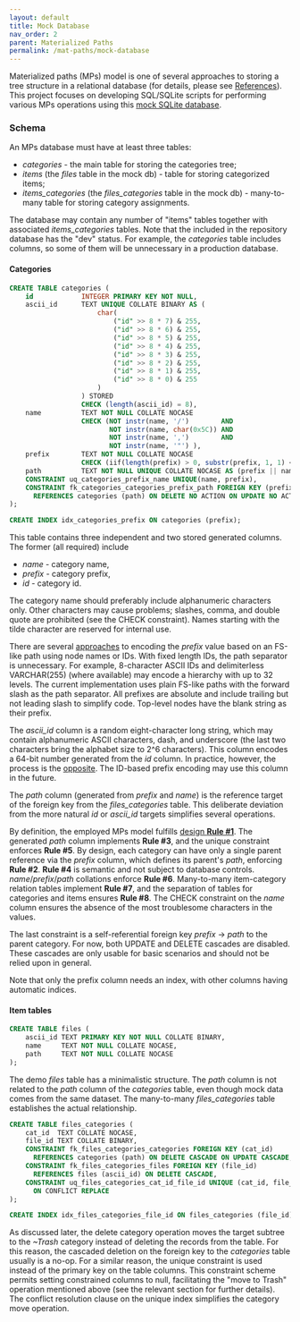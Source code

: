 ```yaml
---
layout: default
title: Mock Database
nav_order: 2
parent: Materialized Paths
permalink: /mat-paths/mock-database
---
```


Materialized paths (MPs) model is one of several approaches to storing a tree structure in a relational database (for details, please see [References][TreesAndRDBMS]). This project focuses on developing SQL/SQLite scripts for performing various MPs operations using this [mock SQLite database][].

### Schema

An MPs database must have at least three tables:

  - *categories* - the main table for storing the categories tree;
  - *items* (the *files* table in the mock db) - table for storing categorized items;
  - *items_categories* (the *files_categories* table in the mock db) - many-to-many table for storing category assignments.

The database may contain any number of "items" tables together with associated *items_categories* tables. Note that the included in the repository database has the "dev" status. For example, the *categories* table includes columns, so some of them will be unnecessary in a production database.

#### Categories

~~~sql
CREATE TABLE categories (
    id            INTEGER PRIMARY KEY NOT NULL,
    ascii_id      TEXT UNIQUE COLLATE BINARY AS (
                      char(
                          ("id" >> 8 * 7) & 255,
                          ("id" >> 8 * 6) & 255,
                          ("id" >> 8 * 5) & 255,
                          ("id" >> 8 * 4) & 255,
                          ("id" >> 8 * 3) & 255,
                          ("id" >> 8 * 2) & 255,
                          ("id" >> 8 * 1) & 255,
                          ("id" >> 8 * 0) & 255
                      )
                  ) STORED
                  CHECK (length(ascii_id) = 8),
    name          TEXT NOT NULL COLLATE NOCASE
                  CHECK (NOT instr(name, '/')        AND 
                         NOT instr(name, char(0x5C)) AND 
                         NOT instr(name, ',')        AND 
                         NOT instr(name, '"') ),
    prefix        TEXT NOT NULL COLLATE NOCASE
                  CHECK (iif(length(prefix) > 0, substr(prefix, 1, 1) <> '/' AND substr(prefix, - 1, 1) = '/', 1)),
    path          TEXT NOT NULL UNIQUE COLLATE NOCASE AS (prefix || name || '/') STORED,
    CONSTRAINT uq_categories_prefix_name UNIQUE(name, prefix),
    CONSTRAINT fk_categories_categories_prefix_path FOREIGN KEY (prefix)
      REFERENCES categories (path) ON DELETE NO ACTION ON UPDATE NO ACTION
);

CREATE INDEX idx_categories_prefix ON categories (prefix);
~~~

This table contains three independent and two stored generated columns. The former (all required) include

  - *name* - category name,
  - *prefix* - category prefix,
  - *id* - category id.

The category name should preferably include alphanumeric characters only. Other characters may cause problems; slashes, comma, and double quote are prohibited (see the CHECK constraint). Names starting with the tilde character are reserved for internal use.

There are several [approaches][TreesAndRDBMS] to encoding the *prefix* value based on an FS-like path using node names or IDs. With fixed length IDs, the path separator is unnecessary. For example, 8-character ASCII IDs and delimiterless VARCHAR(255) (where available) may encode a hierarchy with up to 32 levels. The current implementation uses plain FS-like paths with the forward slash as the path separator. All prefixes are absolute and include trailing but not leading slash to simplify code. Top-level nodes have the blank string as their prefix.

The *ascii_id* column is a random eight-character long string, which may contain alphanumeric ASCII characters, dash, and underscore (the last two characters bring the alphabet size to 2^6 characters). This column  encodes a 64-bit number generated from the *id* column. In practice, however, the process is the [opposite](../patterns/ascii-id). The ID-based prefix encoding may use this column in the future.

The *path* column (generated from *prefix* and *name*) is the reference target of the foreign key from the *files_categories* table. This deliberate deviation from the more natural *id* or *ascii_id* targets simplifies several operations. 

By definition, the employed MPs model fulfills [design **Rule #1**](./design-rules#Rules). The generated *path* column implements **Rule #3**, and the unique constraint enforces **Rule #5**. By design, each category can have only a single parent reference via the *prefix* column, which defines its parent's *path*, enforcing **Rule #2**. **Rule #4** is semantic and not subject to database controls. *name*/*prefix*/*path* collations enforce **Rule #6**. Many-to-many item-category relation tables implement **Rule #7**, and the separation of tables  for categories and items ensures **Rule #8**. The CHECK constraint on the *name* column ensures the absence of the most troublesome characters in the values.

The last constraint is a self-referential foreign key *prefix* &rarr; *path* to the parent category. For now, both UPDATE and DELETE cascades are disabled. These cascades are only usable for basic scenarios and should not be relied upon in general.

Note that only the prefix column needs an index, with other columns having automatic indices.

#### Item tables

~~~sql
CREATE TABLE files (
    ascii_id TEXT PRIMARY KEY NOT NULL COLLATE BINARY,
    name     TEXT NOT NULL COLLATE NOCASE,
    path     TEXT NOT NULL COLLATE NOCASE
);
~~~

The demo *files* table has a minimalistic structure. The *path* column is not related to the *path* column of the *categories* table, even though mock data comes from the same dataset. The many-to-many *files_categories* table establishes the actual relationship.

~~~sql
CREATE TABLE files_categories (
    cat_id  TEXT COLLATE NOCASE,
    file_id TEXT COLLATE BINARY,
    CONSTRAINT fk_files_categories_categories FOREIGN KEY (cat_id)
      REFERENCES categories (path) ON DELETE CASCADE ON UPDATE CASCADE,
    CONSTRAINT fk_files_categories_files FOREIGN KEY (file_id)
      REFERENCES files (ascii_id) ON DELETE CASCADE,
    CONSTRAINT uq_files_categories_cat_id_file_id UNIQUE (cat_id, file_id)
      ON CONFLICT REPLACE
);

CREATE INDEX idx_files_categories_file_id ON files_categories (file_id);
~~~

As discussed later, the delete category operation moves the target subtree to the *~Trash* category instead of deleting the records from the table. For this reason, the cascaded deletion on the foreign key to the *categories* table usually is a no-op. For a similar reason, the unique constraint is used instead of the primary key on the table columns. This constraint scheme permits setting constrained columns to null, facilitating the "move to Trash" operation mentioned above (see the relevant section for further details). The conflict resolution clause on the unique index simplifies the category move operation.


<!-- References -->

[TreesAndRDBMS]: ./design-rules#TreesAndRDBMS
[mock SQLite database]: https://github.com/pchemguy/SQLite-SQL-Tutorial/raw/gh-pages/Assets/database/Materialized%20Paths.db
